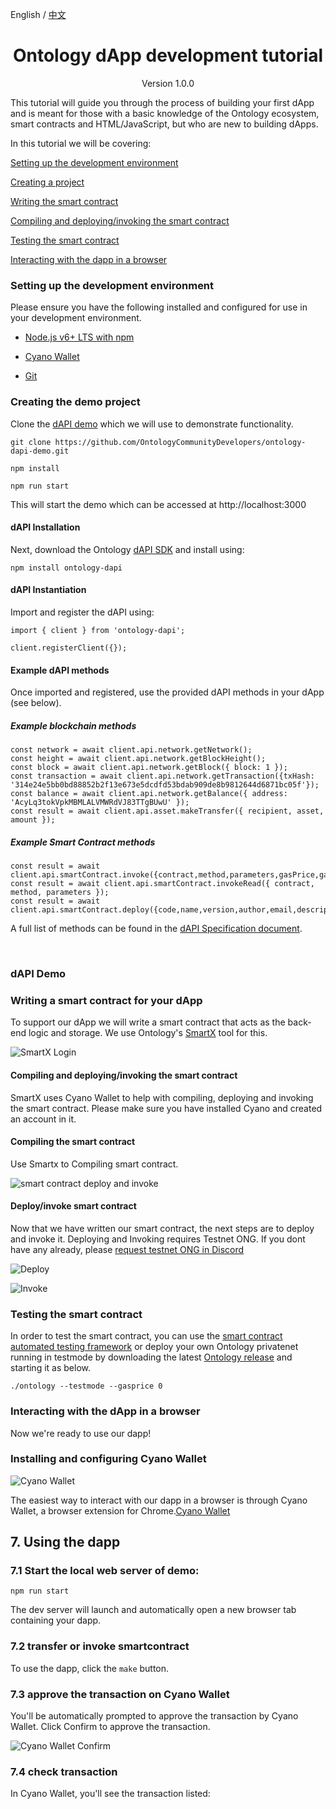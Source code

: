 English / [中文](./ontology_dapp_dev_tutorial_zh.html)

<h1 align="center">Ontology dApp development tutorial</h1>
<p align="center" class="version">Version 1.0.0 </p>

This tutorial will guide you through the process of building your first dApp and is meant for those with a basic knowledge of the Ontology ecosystem, smart contracts and HTML/JavaScript, but who are new to building dApps.<p>

In this tutorial we will be covering:

[Setting up the development environment](#setup-dev)

[Creating a project](#create-proj)

[Writing the smart contract](#write-SC)

[Compiling and deploying/invoking the smart contract](#deploy-SC)

[Testing the smart contract](#test-SC)

[Interacting with the dapp in a browser](#interact-dapp) <p>



### Setting up the development environment

Please ensure you have the following installed and configured for use in your development environment.

* [Node.js v6+ LTS with npm](https://nodejs.org/en/)

* [Cyano Wallet]( https://chrome.google.com/webstore/detail/ontology-web-wallet/dkdedlpgdmmkkfjabffeganieamfklkm)

* [Git](https://git-scm.com/)<p>


### Creating the demo project

Clone the [dAPI demo](https://github.com/OntologyCommunityDevelopers/ontology-dapi-demo) which we will use to demonstrate functionality.

```
git clone https://github.com/OntologyCommunityDevelopers/ontology-dapi-demo.git

npm install

npm run start
```

This will start the demo which can be accessed at http://localhost:3000

#### dAPI Installation
Next, download the Ontology [dAPI SDK](https://github.com/ontio/ontology-dapi) and install using:

```
npm install ontology-dapi
```

#### dAPI Instantiation

Import and register the dAPI using:
```
import { client } from 'ontology-dapi';

client.registerClient({});
```



#### Example dAPI methods
Once imported and registered, use the provided dAPI methods in your dApp (see below).
##### Example blockchain methods
```
const network = await client.api.network.getNetwork();
const height = await client.api.network.getBlockHeight();
const block = await client.api.network.getBlock({ block: 1 });
const transaction = await client.api.network.getTransaction({txHash: '314e24e5bb0bd88852b2f13e673e5dcdfd53bdab909de8b9812644d6871bc05f'});
const balance = await client.api.network.getBalance({ address: 'AcyLq3tokVpkMBMLALVMWRdVJ83TTgBUwU' });
const result = await client.api.asset.makeTransfer({ recipient, asset, amount });
```

##### Example Smart Contract methods
```
const result = await client.api.smartContract.invoke({contract,method,parameters,gasPrice,gasLimit,requireIdentity});
const result = await client.api.smartContract.invokeRead({ contract, method, parameters });
const result = await client.api.smartContract.deploy({code,name,version,author,email,description,needStorage,gasPrice,gasLimit});
```

A full list of methods can be found in the [dAPI Specification document](https://github.com/backslash47/OEPs/blob/oep-dapp-api/OEP-6/OEP-6.mediawiki). <p><br> 

### dAPI Demo



### Writing a smart contract for your dApp


To support our dApp we will write a smart contract that acts as the back-end logic and storage. We use Ontology's [SmartX](http://smartx.ont.io/) tool for this. 


![SmartX Login](../docs/lib/images/smartx.png)


#### Compiling and deploying/invoking the smart contract

SmartX uses Cyano Wallet to help with compiling, deploying and invoking the smart contract. Please make sure you have installed Cyano and created an account in it.

#### Compiling the smart contract

Use Smartx to Compiling smart contract.

![smart contract deploy and invoke](../docs/lib/images/smartx-deploy.png)

#### Deploy/invoke smart contract

Now that we have written our smart contract, the next steps are to deploy and invoke it. Deploying and Invoking requires Testnet ONG.  If you dont have any already, please [request testnet ONG in Discord](https://discordapp.com/channels/400884201773334540/453499298097922068)



![Deploy](https://s1.ax1x.com/2018/09/03/PzhTCd.png)

<p>

![Invoke](https://s1.ax1x.com/2018/09/03/Pz5JO0.png) <p>

### Testing the smart contract

In order to test the smart contract, you can use the [smart contract automated testing framework](https://github.com/lucas7788/pythontest) or deploy your own Ontology privatenet running in testmode by downloading the latest [Ontology release](https://github.com/ontio/ontology/releases) and starting it as below.
```
./ontology --testmode --gasprice 0

```


### Interacting with the dApp in a browser

Now we're ready to use our dapp!

### Installing and configuring Cyano Wallet


![Cyano Wallet](../docs/lib/images/cyano-wallet.png)

The easiest way to interact with our dapp in a browser is through Cyano Wallet, a browser extension for Chrome.[Cyano Wallet](https://github.com/OntologyCommunityDevelopers/cyano-wallet)


## 7. Using the dapp


### 7.1 Start the local web server of demo:

```
npm run start

```

The dev server will launch and automatically open a new browser tab containing your dapp.


### 7.2 transfer or invoke smartcontract

To use the dapp, click the ```make``` button.

### 7.3 approve the transaction on Cyano Wallet

You'll be automatically prompted to approve the transaction by Cyano Wallet. Click Confirm to approve the transaction.

![Cyano Wallet Confirm](../docs/lib/images/demo.png)

### 7.4 check transaction

In Cyano Wallet, you'll see the transaction listed:

